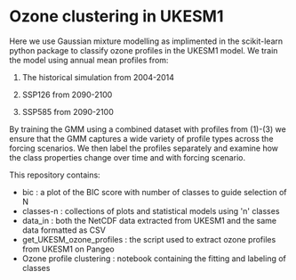 # Ozone clustering in UKESM1
Here we use Gaussian mixture modelling as implimented in the scikit-learn python package to classify ozone profiles in the UKESM1 model. We train the model using annual mean profiles from:

1. The historical simulation from 2004-2014

2. SSP126 from 2090-2100

3. SSP585 from 2090-2100

By training the GMM using a combined dataset with profiles from (1)-(3) we ensure that the GMM captures a wide variety of profile types across the forcing scenarios. We then label the profiles separately and examine how the class properties change over time and with forcing scenario.

This repository contains:

* bic : a plot of the BIC score with number of classes to guide selection of N
* classes-n : collections of plots and statistical models using 'n' classes
* data_in : both the NetCDF data extracted from UKESM1 and the same data formatted as CSV
* get_UKESM_ozone_profiles : the script used to extract ozone profiles from UKESM1 on Pangeo
* Ozone profile clustering : notebook containing the fitting and labeling of classes
